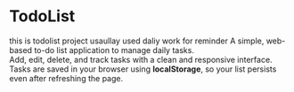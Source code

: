 # TodoList

this is todolist project usaullay used daliy work for reminder
A simple, web-based to-do list application to manage daily tasks.  
Add, edit, delete, and track tasks with a clean and responsive interface. Tasks are saved in your browser using **localStorage**, so your list persists even after refreshing the page.

